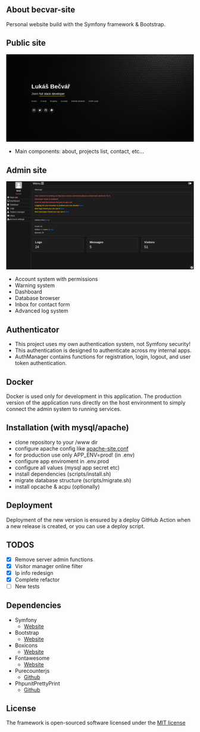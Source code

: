 ## About becvar-site
Personal website build with the Symfony framework & Bootstrap.

## Public site
![Homepage](.github/images/public-page.png)
 - Main components: about, projects list, contact, etc...

## Admin site
![Dashboard](.github/images/admin-dashboard.png)
 - Account system with permissions
 - Warning system
 - Dashboard
 - Database browser
 - Inbox for contact form
 - Advanced log system

## Authenticator
 - This project uses my own authentication system, not Symfony security!
 - This authentication is designed to authenticate across my internal apps.
 - AuthManager contains functions for registration, login, logout, and user token authentication.

## Docker
Docker is used only for development in this application. The production version of the application runs directly on the host environment to simply connect the admin system to running services.

## Installation (with mysql/apache)
 - clone repository to your /www dir
 - configure apache config like [apache-site.conf](./docker/configs/apache-site.conf)
 - for production use only APP_ENV=prod! (in .env)
 - configure app enviroment in .env.prod
 - configure all values (mysql app secret etc)
 - install dependencies (scripts/install.sh)
 - migrate database structure (scripts/migrate.sh)
 - install opcache & acpu (optionally)

## Deployment
Deployment of the new version is ensured by a deploy GitHub Action when a new release is created, or you can use a deploy script.

## TODOS
- [X] Remove server admin functions
- [X] Visitor manager online filter
- [X] Ip info redesign
- [X] Complete refactor 
- [ ] New tests

## Dependencies
* Symfony
   * [Website](https://symfony.com/)   
* Bootstrap
   * [Website](https://getbootstrap.com/)
* Boxicons
   * [Website](https://boxicons.com/)
* Fontawesome
   * [Website](https://fontawesome.com)
* Purecounterjs
   * [Github](https://github.com/srexi/purecounterjs)
* PhpunitPrettyPrint
   * [Github](https://github.com/indentno/phpunit-pretty-print)
   
## License
The framework is open-sourced software licensed under the [MIT license](https://opensource.org/licenses/MIT)
